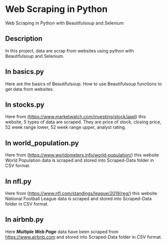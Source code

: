 # Web Scraping in Python
Web Scraping in Python with Beautifulsoup and Selenium 

## Description

In this project, data are scrap from websites using python with Beautifulsoup and Selenium. 

## In basics.py

Here are the basics of Beautifulsoup. How to use Beautifulsoup functions to get data from websites.

## In stocks.py

Here from (https://www.marketwatch.com/investing/stock/aapl) this website, 5 types of data are scraped. They are price of stock, closing price, 52 week range lower, 52 week range upper, analyst rating. 

## In world_population.py

Here from (https://www.worldometers.info/world-population/) this website World Population data is scraped and stored into Scraped-Data folder in CSV format. 

## In nfl.py

Here from (https://www.nfl.com/standings/league/2019/reg/) this website National Football League data is scraped and stored into Scraped-Data folder in CSV format. 

## In airbnb.py

Here ***Multiple Web Page*** data have been scraped from https://www.airbnb.com and stored into Scraped-Data folder in CSV format. 